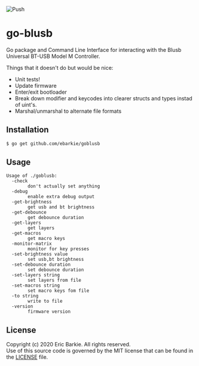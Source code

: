 ![Push](https://github.com/ebarkie/goblusb/workflows/Push/badge.svg)

# go-blusb

Go package and Command Line Interface for interacting with the Blusb Universal
BT-USB Model M Controller.

Things that it doesn't do but would be nice:

* Unit tests!
* Update firmware
* Enter/exit bootloader
* Break down modifier and keycodes into clearer structs and types instad of
  uint's.
* Marshal/unmarshal to alternate file formats

## Installation

```sh
$ go get github.com/ebarkie/goblusb
```

## Usage

```
Usage of ./goblusb:
  -check
    	don't actually set anything
  -debug
    	enable extra debug output
  -get-brightness
    	get usb and bt brightness
  -get-debounce
    	get debounce duration
  -get-layers
    	get layers
  -get-macros
    	get macro keys
  -monitor-matrix
    	monitor for key presses
  -set-brightness value
    	set usb,bt brightness
  -set-debounce duration
    	set debounce duration
  -set-layers string
    	set layers from file
  -set-macros string
    	set macro keys fom file
  -to string
    	write to file
  -version
    	firmware version
```

## License

Copyright (c) 2020 Eric Barkie. All rights reserved.  
Use of this source code is governed by the MIT license
that can be found in the [LICENSE](LICENSE) file.
